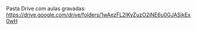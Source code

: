 Pasta Drive com aulas gravadas:
https://drive.google.com/drive/folders/1wAezFL2IKyZuzO2iNE6u0GJASjkEx0wH
